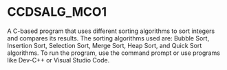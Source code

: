 # CCDSALG_MCO1

A C-based program that uses different sorting algorithms to sort integers and compares its results. The sorting algorithms used are: Bubble Sort, Insertion Sort, Selection Sort, Merge Sort, Heap Sort, and Quick Sort algorithms. To run the program, use the command prompt or use programs like Dev-C++ or Visual Studio Code.
